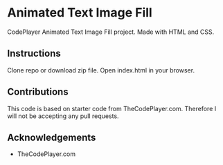 # Animated Text Image Fill
CodePlayer Animated Text Image Fill project. Made with HTML and CSS.

## Instructions
Clone repo or download zip file. Open index.html in your browser.

## Contributions
This code is based on starter code from TheCodePlayer.com. Therefore I will not be accepting any pull requests.

## Acknowledgements
* TheCodePlayer.com
